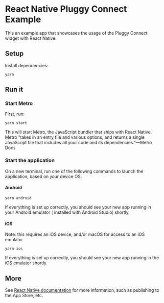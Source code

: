 # React Native Pluggy Connect Example

This an example app that showcases the usage of the Pluggy Connect widget with React Native.

## Setup

Install dependencies:

```
yarn
```

## Run it

### Start Metro

First, run:

```shell
yarn start
```

This will start Metro, the JavaScript bundler that ships with React Native. Metro "takes in an entry
file and various options, and returns a single JavaScript file that includes all your code and its
dependencies."—Metro Docs

### Start the application

On a new terminal, run one of the following commands to launch the application, based on your device
OS.

#### Android

```shell
yarn android
```

If everything is set up correctly, you should see your new app running in your Android emulator (
installed with Android Studio) shortly.

#### iOS

Note: this requires an iOS device, and/or macOS for access to an iOS emulator.

```shell
yarn ios
```

If everything is set up correctly, you should see your new app running in the iOS emulator shortly.

## More

See [React Native documentation](https://reactnative.dev/docs/signed-apk-android) for more
information, such as publishing to the App Store, etc.
